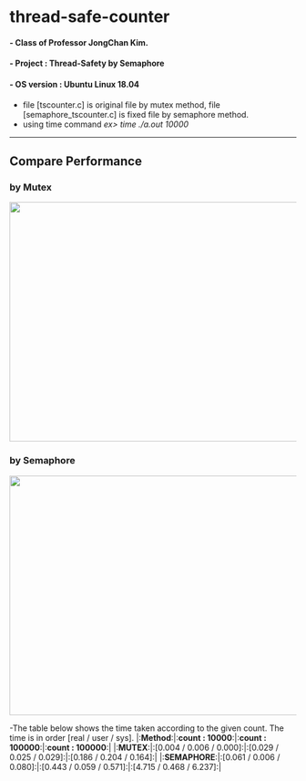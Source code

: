 # thread-safe-counter

#### - Class of Professor JongChan Kim.

#### - Project : Thread-Safety by Semaphore

#### - OS version : Ubuntu Linux 18.04 

- file [tscounter.c] is original file by mutex method, file [semaphore_tscounter.c] is fixed file by semaphore method.
- using time command    *ex> time ./a.out 10000*
--------------------------------------------------------

## Compare Performance

### by Mutex
<img src="https://user-images.githubusercontent.com/68265609/121745519-5dae1500-cb3f-11eb-87d9-6f3ede92f05e.png" width="700" height="420">

### by Semaphore
<img src="https://user-images.githubusercontent.com/68265609/121745533-63a3f600-cb3f-11eb-8864-3aa3fc98d54b.png" width="700" height="420">

-The table below shows the time taken according to the given count. The time is in order [real / user / sys].
|:**Method**:|:**count : 10000**:|:**count : 100000**:|:**count : 100000**:|
|:**MUTEX**:|:[0.004 / 0.006 / 0.000]:|:[0.029 / 0.025 / 0.029]:|:[0.186 / 0.204 / 0.164]:|
|:**SEMAPHORE**:|:[0.061 / 0.006 / 0.080]:|:[0.443 / 0.059 / 0.571]:|:[4.715 / 0.468 / 6.237]:|
